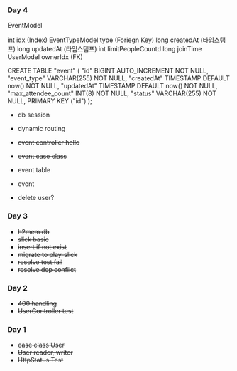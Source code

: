 ### Day 4

EventModel
 
 int idx (Index)
 EventTypeModel type (Foriegn Key)
 long createdAt (타임스탬프)
 long updatedAt (타임스탬프)
 int limitPeopleCountd
 long joinTime
 UserModel ownerIdx (FK)
 

CREATE TABLE "event" (
  "id" BIGINT AUTO_INCREMENT NOT NULL,
  "event_type" VARCHAR(255) NOT NULL,
  "createdAt" TIMESTAMP DEFAULT now() NOT NULL,
  "updatedAt" TIMESTAMP DEFAULT now() NOT NULL,
  "max_attendee_count" INT(8) NOT NULL,
  "status" VARCHAR(255) NOT NULL,
  PRIMARY KEY ("id")
);

- db session
- dynamic routing

- ~~event controller hello~~ 
- ~~event case class~~
- event table
- event 

- delete user?

### Day 3

- ~~h2mem db~~
- ~~slick basic~~
- ~~insert if not exist~~
- ~~migrate to play-slick~~ 
- ~~resolve test fail~~
- ~~resolve dep conflict~~

### Day 2

- ~~400 handling~~ 
- ~~UserController test~~

### Day 1

- ~~case class User~~
- ~~User reader, writer~~
- ~~HttpStatus Test~~
